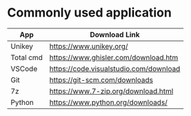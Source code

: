 # Commonly used application

| App       | Download Link                         |
| ----------|---------------------------------------|
| Unikey    | https://www.unikey.org/               |
| Total cmd | https://www.ghisler.com/download.htm  |
| VSCode    | https://code.visualstudio.com/download|
| Git       | https://git-scm.com/downloads         |
| 7z        | https://www.7-zip.org/download.html   |
| Python    | https://www.python.org/downloads/     |
